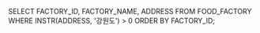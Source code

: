 SELECT FACTORY_ID, FACTORY_NAME, ADDRESS
    FROM FOOD_FACTORY 
        WHERE INSTR(ADDRESS, '강원도') > 0
            ORDER BY FACTORY_ID;